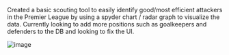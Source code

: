 Created a basic scouting tool to easily identify good/most efficient attackers in the Premier League by using a spyder chart / radar graph to visualize the data.
Currently looking to add more positions such as goalkeepers and defenders to the DB and looking to fix the UI.

![image](https://github.com/essay9/dataWeb/assets/127151869/1f6cd64b-18ba-40b0-b419-69e69af16a61)

